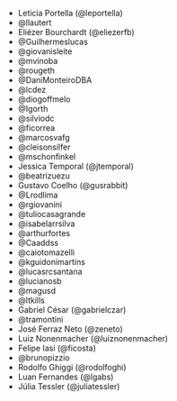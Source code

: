 
* Leticia Portella (@leportella)
* @llautert
* Eliézer Bourchardt (@eliezerfb)
* @Guilhermeslucas
* @giovanisleite
* @mvinoba
* @rougeth
* @DaniMonteiroDBA
* @lcdez
* @diogoffmelo
* @Igorth
* @silviodc
* @ficorrea
* @marcosvafg
* @cleisonsilfer
* @mschonfinkel
* Jessica Temporal (@jtemporal)
* @beatrizuezu
* Gustavo Coelho (@gusrabbit)
* @Lrodlima
* @rgiovanini
* @tuliocasagrande
* @isabelarrsilva
* @arthurfortes
* @Caaddss
* @caiotomazelli
* @kguidonimartins
* @lucasrcsantana
* @lucianosb
* @magusd
* @ltkills
* Gabriel César (@gabrielczar)
* @tramontini
* José Ferraz Neto (@zeneto)
* Luiz Nonenmacher (@luiznonenmacher)
* Felipe Iasi (@ficosta)
* @brunopizzio
* Rodolfo Ghiggi (@rodolfoghi)
* Luan Fernandes (@lgabs)
* Júlia Tessler (@juliatessler)
